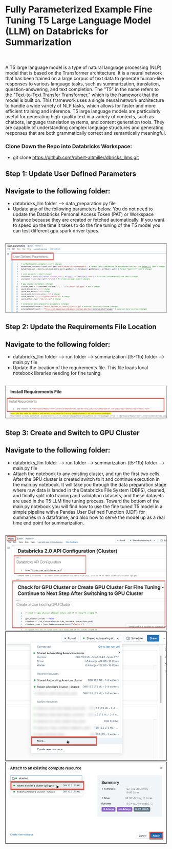 # Fully Parameterized Example Fine Tuning T5 Large Language Model (LLM) on Databricks for Summarization<br><br>

A T5 large language model is a type of natural language processing (NLP) model that is based on the Transformer architecture. It is a neural network that has been trained on a large corpus of text data to generate human-like responses to various language tasks, such as summarization, translation, question-answering, and text completion.  The "T5" in the name refers to the "Text-to-Text Transfer Transformer," which is the framework that the model is built on. This framework uses a single neural network architecture to handle a wide variety of NLP tasks, which allows for faster and more efficient training and inference.  T5 large language models are particularly useful for generating high-quality text in a variety of contexts, such as chatbots, language translation systems, and content generation tools. They are capable of understanding complex language structures and generating responses that are both grammatically correct and semantically meaningful.

### Clone Down the Repo into Databricks Workspace: <br>

- git clone https://github.com/robert-altmiller/dbricks_llms.git

## Step 1: Update User Defined Parameters
## Navigate to the following folder: <br>

- databricks_llm folder --> data_preparation.py file <br>
- Update any of the following parameters below.  You do not need to update the Databricks Personal Access Token (PAT) or Workspace Instance because they are created or fetched automatically.  If you want to speed up the time it takes to do the fine tuning of the T5 model you can test different gpu spark driver types.<br><br>

![user_parameters.png](/readme_images/user_parameters.png)

## Step 2: Update the Requirements File Location
## Navigate to the following folder: <br>

- databricks_llm folder --> run folder --> summarization-(t5-11b) folder --> main.py file <br>
- Update the location of the requirements file.  This file loads local notebook libraries needing for fine tuning.<br><br>

![update_requirements_path.png](/readme_images/update_requirements_path.png)


## Step 3: Create and Switch to GPU Cluster
## Navigate to the following folder: <br>

- databricks_llm folder --> run folder --> summarization-(t5-11b) folder --> main.py file <br>
- Attach the notebook to any existing cluster, and run the first two cells.  After the GPU cluster is created switch to it and continue execution in the main.py notebook.  It will take you through the data preparation stage where raw data is landed in the Databricks File System (DBFS), cleaned, and finally split into training and validation datasets, and these datasets are used in the T5 LLM fine tuning process.  Toward the bottom of the main.py notebook you will find how to use the fine tuned T5 model in a simple pipeline with a Pandas User Defined Function (UDF) for summaries in a dataframe, and also how to serve the model up as a real time end point for summarization.<br><br>

![switch_cluster0.png](/readme_images/switch_cluster0.png)
![switch_cluster1.png](/readme_images/switch_cluster1.png)
![switch_cluster2.png](/readme_images/switch_cluster2.png)